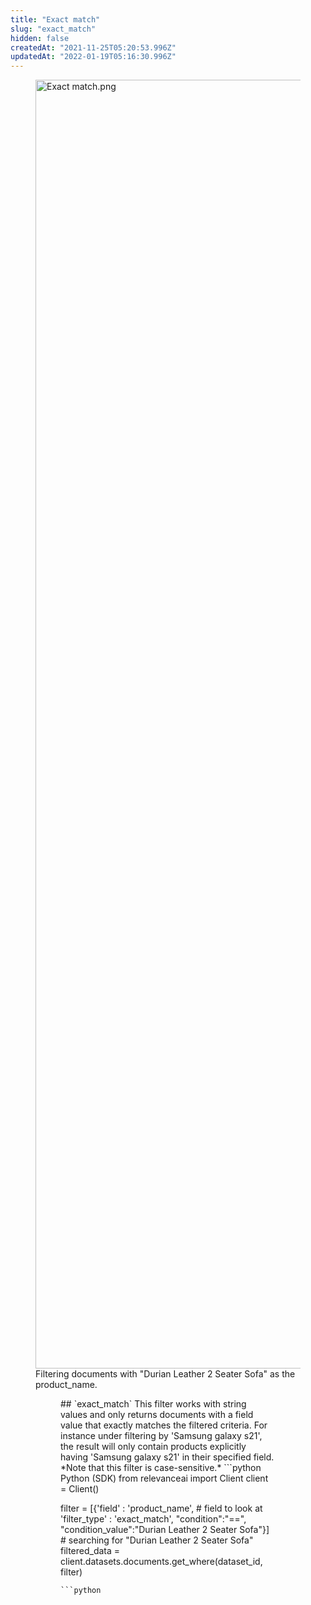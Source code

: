 ```yaml
---
title: "Exact match"
slug: "exact_match"
hidden: false
createdAt: "2021-11-25T05:20:53.996Z"
updatedAt: "2022-01-19T05:16:30.996Z"
---
```

<figure>
<img src="https://files.readme.io/9ae7394-Exact_match.png" width="2062" alt="Exact match.png" />
<figcaption>Filtering documents with "Durian Leather 2 Seater Sofa" as the product_name.</figcaption>
<figure>
## `exact_match`
This filter works with string values and only returns documents with a field value that exactly matches the filtered criteria. For instance under filtering by 'Samsung galaxy s21', the result will only contain products explicitly having 'Samsung galaxy s21' in their specified field. *Note that this filter is case-sensitive.*
```python Python (SDK)
from relevanceai import Client
client = Client()

filter = [{'field' : 'product_name', # field to look at
 'filter_type' : 'exact_match',
 "condition":"==",
 "condition_value":"Durian Leather 2 Seater Sofa"}] # searching for "Durian Leather 2 Seater Sofa"
filtered_data = client.datasets.documents.get_where(dataset_id, filter)
```
```python
```
